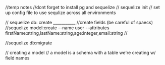 //temp notes
//dont forget to install pg and sequelize
// sequelize init
// set up config file to use sequlize across all environments

// sequelize db: create ___________
//create fields (be careful of spaecs)
//sequelize model:create --name user --attributes firstName:string,lastName:string,age:integer,email:string
//

//sequelize db:migrate

// creating a model
// a model is a schema with a table we're creating w/ field names